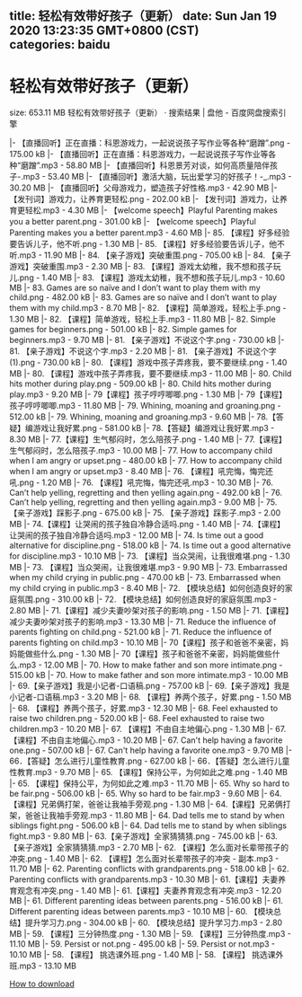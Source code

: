 
title: 轻松有效带好孩子（更新）
date: Sun Jan 19 2020 13:23:35 GMT+0800 (CST)    
categories: baidu
---

# 轻松有效带好孩子（更新）
size: 653.11 MB
 轻松有效带好孩子（更新） · 搜索结果 | 盘他 - 百度网盘搜索引擎
 
|- 【直播回听】正在直播：科恩游戏力，一起说说孩子写作业等各种“磨蹭”.png - 175.00 kB
|- 【直播回听】正在直播：科恩游戏力，一起说说孩子写作业等各种“磨蹭”.mp3 - 58.80 MB
|- 【直播回听】科恩景芳对谈，如何高质量陪伴孩子-.mp3 - 53.40 MB
|- 【直播回听】激活大脑，玩出爱学习的好孩子！-_.mp3 - 30.20 MB
|- 【直播回听】父母游戏力，塑造孩子好性格.mp3 - 42.90 MB
|- 【发刊词】游戏力，让养育更轻松.png - 202.00 kB
|- 【发刊词】游戏力，让养育更轻松.mp3 - 4.30 MB
|- 【welcome speech】Playful Parenting makes you a better parent.png - 301.00 kB
|- 【welcome speech】Playful Parenting makes you a better parent.mp3 - 4.60 MB
|- 85. 【课程】好多经验要告诉儿子，他不听.png - 1.30 MB
|- 85. 【课程】好多经验要告诉儿子，他不听.mp3 - 11.90 MB
|- 84. 【亲子游戏】突破重围.png - 705.00 kB
|- 84. 【亲子游戏】突破重围.mp3 - 2.30 MB
|- 83. 【课程】游戏太幼稚，我不想和孩子玩儿.png - 1.40 MB
|- 83. 【课程】游戏太幼稚，我不想和孩子玩儿.mp3 - 10.60 MB
|- 83. Games are so naïve and I don’t want to play them with my child.png - 482.00 kB
|- 83. Games are so naïve and I don’t want to play them with my child.mp3 - 8.70 MB
|- 82. 【课程】简单游戏，轻松上手.png - 1.30 MB
|- 82. 【课程】简单游戏，轻松上手.mp3 - 11.80 MB
|- 82. Simple games for beginners.png - 501.00 kB
|- 82. Simple games for beginners.mp3 - 9.70 MB
|- 81. 【亲子游戏】不说这个字.png - 730.00 kB
|- 81. 【亲子游戏】不说这个字.mp3 - 2.20 MB
|- 81. 【亲子游戏】不说这个字(1).png - 730.00 kB
|- 80. 【课程】游戏中孩子弄疼我，要不要继续.png - 1.40 MB
|- 80. 【课程】游戏中孩子弄疼我，要不要继续.mp3 - 11.00 MB
|- 80. Child hits mother during play.png - 509.00 kB
|- 80. Child hits mother during play.mp3 - 9.20 MB
|- 79【课程】孩子哼哼唧唧.png - 1.30 MB
|- 79【课程】孩子哼哼唧唧.mp3 - 11.80 MB
|- 79. Whining, moaning and groaning.png - 512.00 kB
|- 79. Whining, moaning and groaning.mp3 - 9.60 MB
|- 78.【答疑】编游戏让我好累.png - 581.00 kB
|- 78.【答疑】编游戏让我好累.mp3 - 8.30 MB
|- 77.【课程】生气郁闷时，怎么陪孩子.png - 1.40 MB
|- 77.【课程】生气郁闷时，怎么陪孩子.mp3 - 10.00 MB
|- 77. How to accompany child when I am angry or upset.png - 480.00 kB
|- 77. How to accompany child when I am angry or upset.mp3 - 8.40 MB
|- 76. 【课程】吼完悔，悔完还吼.png - 1.20 MB
|- 76. 【课程】吼完悔，悔完还吼.mp3 - 10.30 MB
|- 76. Can’t help yelling, regretting and then yelling again.png - 492.00 kB
|- 76. Can’t help yelling, regretting and then yelling again.mp3 - 9.00 MB
|- 75. 【亲子游戏】踩影子.png - 675.00 kB
|- 75. 【亲子游戏】踩影子.mp3 - 2.00 MB
|- 74.【课程】让哭闹的孩子独自冷静合适吗.png - 1.40 MB
|- 74.【课程】让哭闹的孩子独自冷静合适吗.mp3 - 12.00 MB
|- 74. Is time out a good alternative for discipline.png - 518.00 kB
|- 74. Is time out a good alternative for discipline.mp3 - 10.10 MB
|- 73. 【课程】当众哭闹，让我很难堪.png - 1.30 MB
|- 73. 【课程】当众哭闹，让我很难堪.mp3 - 9.90 MB
|- 73. Embarrassed when my child crying in public.png - 470.00 kB
|- 73. Embarrassed when my child crying in public.mp3 - 8.40 MB
|- 72. 【模块总结】如何创造良好的家庭氛围.png - 310.00 kB
|- 72. 【模块总结】如何创造良好的家庭氛围.mp3 - 2.80 MB
|- 71.【课程】减少夫妻吵架对孩子的影响.png - 1.50 MB
|- 71.【课程】减少夫妻吵架对孩子的影响.mp3 - 13.30 MB
|- 71. Reduce the influence of parents fighting on child.png - 521.00 kB
|- 71. Reduce the influence of parents fighting on child.mp3 - 10.10 MB
|- 70【课程】孩子和爸爸不亲密，妈妈能做些什么.png - 1.30 MB
|- 70【课程】孩子和爸爸不亲密，妈妈能做些什么.mp3 - 12.00 MB
|- 70. How to make father and son more intimate.png - 515.00 kB
|- 70. How to make father and son more intimate.mp3 - 10.00 MB
|- 69.【亲子游戏】我是小记者-口语稿.png - 757.00 kB
|- 69.【亲子游戏】我是小记者-口语稿.mp3 - 3.20 MB
|- 68. 【课程】养两个孩子，好累.png - 1.50 MB
|- 68. 【课程】养两个孩子，好累.mp3 - 12.30 MB
|- 68. Feel exhausted to raise two children.png - 520.00 kB
|- 68. Feel exhausted to raise two children.mp3 - 10.20 MB
|- 67. 【课程】不由自主地偏心.png - 1.30 MB
|- 67. 【课程】不由自主地偏心.mp3 - 10.20 MB
|- 67. Can't help having a favorite one.png - 507.00 kB
|- 67. Can't help having a favorite one.mp3 - 9.70 MB
|- 66．【答疑】怎么进行儿童性教育.png - 627.00 kB
|- 66．【答疑】怎么进行儿童性教育.mp3 - 9.70 MB
|- 65. 【课程】保持公平，为何如此之难.png - 1.40 MB
|- 65. 【课程】保持公平，为何如此之难.mp3 - 11.70 MB
|- 65. Why so hard to be fair.png - 506.00 kB
|- 65. Why so hard to be fair.mp3 - 9.60 MB
|- 64.【课程】兄弟俩打架，爸爸让我袖手旁观.png - 1.30 MB
|- 64.【课程】兄弟俩打架，爸爸让我袖手旁观.mp3 - 11.80 MB
|- 64. Dad tells me to stand by when siblings fight.png - 506.00 kB
|- 64. Dad tells me to stand by when siblings fight.mp3 - 9.80 MB
|- 63.【亲子游戏】全家猜猜猜.png - 745.00 kB
|- 63.【亲子游戏】全家猜猜猜.mp3 - 2.70 MB
|- 62. 【课程】怎么面对长辈带孩子的冲突.png - 1.40 MB
|- 62. 【课程】怎么面对长辈带孩子的冲突 - 副本.mp3 - 11.70 MB
|- 62. Parenting conflicts with grandparents.png - 518.00 kB
|- 62. Parenting conflicts with grandparents.mp3 - 10.30 MB
|- 61.【课程】夫妻养育观念有冲突.png - 1.40 MB
|- 61.【课程】夫妻养育观念有冲突.mp3 - 12.20 MB
|- 61. Different parenting ideas between parents.png - 516.00 kB
|- 61. Different parenting ideas between parents.mp3 - 10.10 MB
|- 60. 【模块总结】提升学习力.png - 304.00 kB
|- 60. 【模块总结】提升学习力.mp3 - 2.80 MB
|- 59. 【课程】三分钟热度.png - 1.30 MB
|- 59. 【课程】三分钟热度.mp3 - 11.10 MB
|- 59. Persist or not.png - 495.00 kB
|- 59. Persist or not.mp3 - 10.10 MB
|- 58. 【课程】 挑选课外班.png - 1.40 MB
|- 58. 【课程】 挑选课外班.mp3 - 13.10 MB

[How to download](https://bpcam.bemobtrk.com/go/2ceec3aa-1ca2-46d6-b9ff-aaa5c184517c?jno=662)